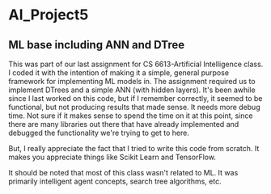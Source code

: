 # AI_Project5
## ML base including ANN and DTree

This was part of our last assignment for CS 6613-Artificial Intelligence class. I coded it with the intention of making it a simple, general purpose framework for implementing ML models in. The assignment required us to implement DTrees and a simple ANN (with hidden layers). It's been awhile since I last worked on this code, but if I remember correctly, it seemed to be functional, but not producing results that made sense. It needs more debug time. Not sure if it makes sense to spend the time on it at this point, since there are many libraries out there that have already implemented and debugged the functionality we're trying to get to here.

But, I really appreciate the fact that I tried to write this code from scratch. It makes you appreciate things like Scikit Learn and TensorFlow.

It should be noted that most of this class wasn't related to ML. It was primarily intelligent agent concepts, search tree algorithms, etc.
